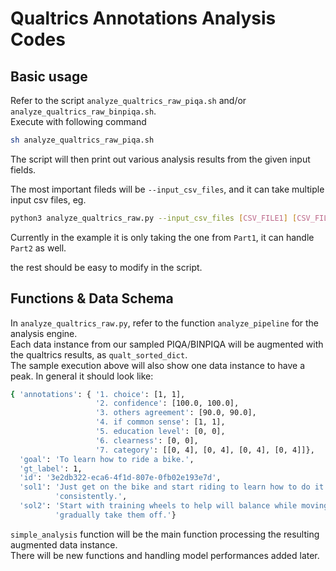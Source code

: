# Qualtrics Annotations Analysis Codes

## Basic usage
Refer to the script `analyze_qualtrics_raw_piqa.sh` and/or `analyze_qualtrics_raw_binpiqa.sh`.  
Execute with following command
```bash
sh analyze_qualtrics_raw_piqa.sh
```
The script will then print out various analysis results from the given input fields.  

The most important fileds will be `--input_csv_files`, and it can take multiple input csv files, eg.
```bash
python3 analyze_qualtrics_raw.py --input_csv_files [CSV_FILE1] [CSV_FILE2] ... --[Other args] ...
```
Currently in the example it is only taking the one from `Part1`, it can handle `Part2` as well.  

the rest should be easy to modify in the script.

## Functions & Data Schema
In `analyze_qualtrics_raw.py`, refer to the function `analyze_pipeline` for the analysis engine.  
Each data instance from our sampled PIQA/BINPIQA will be augmented with the qualtrics results, as `qualt_sorted_dict`.  
The sample execution above will also show one data instance to have a peak. In general it should look like:

```bash
{ 'annotations': { '1. choice': [1, 1],
                   '2. confidence': [100.0, 100.0],
                   '3. others agreement': [90.0, 90.0],
                   '4. if common sense': [1, 1],
                   '5. education level': [0, 0],
                   '6. clearness': [0, 0],
                   '7. category': [[0, 4], [0, 4], [0, 4], [0, 4]]},
  'goal': 'To learn how to ride a bike.',
  'gt_label': 1,
  'id': '3e2db322-eca6-4f1d-807e-0fb02e193e7d',
  'sol1': 'Just get on the bike and start riding to learn how to do it '
          'consistently.',
  'sol2': 'Start with training wheels to help will balance while moving then '
          'gradually take them off.'}
```

`simple_analysis` function will be the main function processing the resulting augmented data instance.  
There will be new functions and handling model performances added later.

